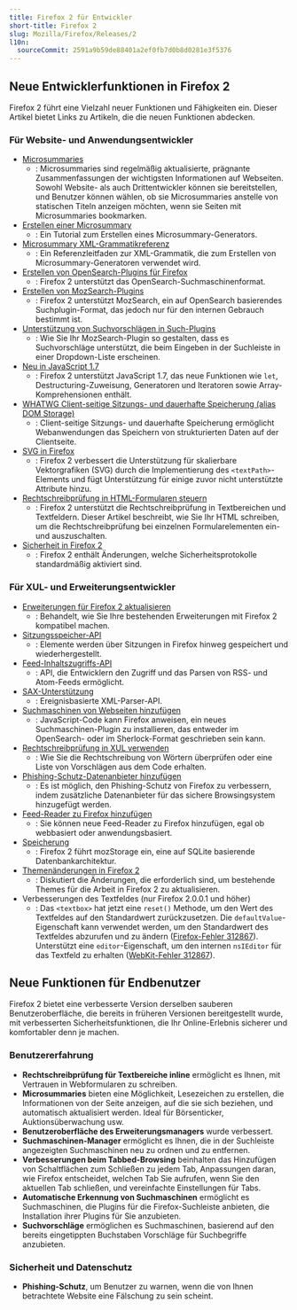 ```yaml
---
title: Firefox 2 für Entwickler
short-title: Firefox 2
slug: Mozilla/Firefox/Releases/2
l10n:
  sourceCommit: 2591a9b59de88401a2ef0fb7d0b8d0281e3f5376
---
```


## Neue Entwicklerfunktionen in Firefox 2

Firefox 2 führt eine Vielzahl neuer Funktionen und Fähigkeiten ein. Dieser Artikel bietet Links zu Artikeln, die die neuen Funktionen abdecken.

### Für Website- und Anwendungsentwickler

- [Microsummaries](https://wiki.mozilla.org/Microsummaries)
  - : Microsummaries sind regelmäßig aktualisierte, prägnante Zusammenfassungen der wichtigsten Informationen auf Webseiten. Sowohl Website- als auch Drittentwickler können sie bereitstellen, und Benutzer können wählen, ob sie Microsummaries anstelle von statischen Titeln anzeigen möchten, wenn sie Seiten mit Microsummaries bookmarken.
- [Erstellen einer Microsummary](https://web.archive.org/web/20210214003325/https://developer.mozilla.org/de/docs/Archive/Mozilla/Creating_a_microsummary)
  - : Ein Tutorial zum Erstellen eines Microsummary-Generators.
- [Microsummary XML-Grammatikreferenz](https://web.archive.org/web/20191011001930/https://developer.mozilla.org/de/docs/Archive/Mozilla/Microsummary_topics/XML_grammar_reference)
  - : Ein Referenzleitfaden zur XML-Grammatik, die zum Erstellen von Microsummary-Generatoren verwendet wird.
- [Erstellen von OpenSearch-Plugins für Firefox](/de/docs/Web/XML/Guides/OpenSearch)
  - : Firefox 2 unterstützt das OpenSearch-Suchmaschinenformat.
- [Erstellen von MozSearch-Plugins](https://web.archive.org/web/20210411070858/https://developer.mozilla.org/de/docs/Mozilla/Creating_MozSearch_plugins)
  - : Firefox 2 unterstützt MozSearch, ein auf OpenSearch basierendes Suchplugin-Format, das jedoch nur für den internen Gebrauch bestimmt ist.
- [Unterstützung von Suchvorschlägen in Such-Plugins](https://web.archive.org/web/20191015161436/https://developer.mozilla.org/de/docs/Archive/Add-ons/Supporting_search_suggestions_in_search_plugins)
  - : Wie Sie Ihr MozSearch-Plugin so gestalten, dass es Suchvorschläge unterstützt, die beim Eingeben in der Suchleiste in einer Dropdown-Liste erscheinen.
- [Neu in JavaScript 1.7](https://web.archive.org/web/20210704072534/https://developer.mozilla.org/de/docs/Archive/Web/JavaScript/New_in_JavaScript/1.7)
  - : Firefox 2 unterstützt JavaScript 1.7, das neue Funktionen wie `let`, Destructuring-Zuweisung, Generatoren und Iteratoren sowie Array-Komprehensionen enthält.
- [WHATWG Client-seitige Sitzungs- und dauerhafte Speicherung (alias DOM Storage)](/de/docs/Web/API/Web_Storage_API)
  - : Client-seitige Sitzungs- und dauerhafte Speicherung ermöglicht Webanwendungen das Speichern von strukturierten Daten auf der Clientseite.
- [SVG in Firefox](https://web.archive.org/web/20210413180914/https://developer.mozilla.org/de/docs/Web/SVG/SVG_1.1_Support_in_Firefox)
  - : Firefox 2 verbessert die Unterstützung für skalierbare Vektorgrafiken (SVG) durch die Implementierung des `<textPath>`-Elements und fügt Unterstützung für einige zuvor nicht unterstützte Attribute hinzu.
- [Rechtschreibprüfung in HTML-Formularen steuern](/de/docs/Web/HTML/Reference/Global_attributes/spellcheck)
  - : Firefox 2 unterstützt die Rechtschreibprüfung in Textbereichen und Textfeldern. Dieser Artikel beschreibt, wie Sie Ihr HTML schreiben, um die Rechtschreibprüfung bei einzelnen Formularelementen ein- und auszuschalten.
- [Sicherheit in Firefox 2](/de/docs/Mozilla/Firefox/Releases/2/Security_changes)
  - : Firefox 2 enthält Änderungen, welche Sicherheitsprotokolle standardmäßig aktiviert sind.

### Für XUL- und Erweiterungsentwickler

- [Erweiterungen für Firefox 2 aktualisieren](/de/docs/Mozilla/Firefox/Releases/2/Updating_extensions)
  - : Behandelt, wie Sie Ihre bestehenden Erweiterungen mit Firefox 2 kompatibel machen.
- [Sitzungsspeicher-API](https://web.archive.org/web/20210401045237/https://developer.mozilla.org/de/docs/Archive/Add-ons/Session_store_API)
  - : Elemente werden über Sitzungen in Firefox hinweg gespeichert und wiederhergestellt.
- [Feed-Inhaltszugriffs-API](https://web.archive.org/web/20191010031908/https://developer.mozilla.org/de/docs/Mozilla/Tech/Feed_content_access_API)
  - : API, die Entwicklern den Zugriff und das Parsen von RSS- und Atom-Feeds ermöglicht.
- [SAX-Unterstützung](https://web.archive.org/web/20210315122336/http://developer.mozilla.org/de/docs/Archive/SAX)
  - : Ereignisbasierte XML-Parser-API.
- [Suchmaschinen von Webseiten hinzufügen](/de/docs/Web/XML/Guides/OpenSearch)
  - : JavaScript-Code kann Firefox anweisen, ein neues Suchmaschinen-Plugin zu installieren, das entweder im OpenSearch- oder im Sherlock-Format geschrieben sein kann.
- [Rechtschreibprüfung in XUL verwenden](https://web.archive.org/web/20191009211612/https://developer.mozilla.org/de/docs/Mozilla/Tech/XUL/Using_spell_checking_in_XUL)
  - : Wie Sie die Rechtschreibung von Wörtern überprüfen oder eine Liste von Vorschlägen aus dem Code erhalten.
- [Phishing-Schutz-Datenanbieter hinzufügen](https://web.archive.org/web/20210219151809/https://developer.mozilla.org/de/docs/Mozilla/Adding_phishing_protection_data_providers)
  - : Es ist möglich, den Phishing-Schutz von Firefox zu verbessern, indem zusätzliche Datenanbieter für das sichere Browsingsystem hinzugefügt werden.
- [Feed-Reader zu Firefox hinzufügen](/de/docs/Mozilla/Firefox/Releases/2/Adding_feed_readers_to_Firefox)
  - : Sie können neue Feed-Reader zu Firefox hinzufügen, egal ob webbasiert oder anwendungsbasiert.
- [Speicherung](https://web.archive.org/web/20210401045303/https://developer.mozilla.org/de/docs/Mozilla/Tech/XPCOM/Storage)
  - : Firefox 2 führt mozStorage ein, eine auf SQLite basierende Datenbankarchitektur.
- [Themenänderungen in Firefox 2](https://web.archive.org/web/20191005020825/https://developer.mozilla.org/en-US/Add-ons/Themes/Obsolete/Theme_changes_in_Firefox_2)
  - : Diskutiert die Änderungen, die erforderlich sind, um bestehende Themes für die Arbeit in Firefox 2 zu aktualisieren.
- Verbesserungen des Textfeldes (nur Firefox 2.0.0.1 und höher)
  - : Das `<textbox>` hat jetzt eine `reset()` Methode, um den Wert des Textfeldes auf den Standardwert zurückzusetzen. Die `defaultValue`-Eigenschaft kann verwendet werden, um den Standardwert des Textfeldes abzurufen und zu ändern ([Firefox-Fehler 312867](https://bugzil.la/312867)). Unterstützt eine `editor`-Eigenschaft, um den internen `nsIEditor` für das Textfeld zu erhalten ([WebKit-Fehler 312867](https://bugzil.la/312867)).

## Neue Funktionen für Endbenutzer

Firefox 2 bietet eine verbesserte Version derselben sauberen Benutzeroberfläche, die bereits in früheren Versionen bereitgestellt wurde, mit verbesserten Sicherheitsfunktionen, die Ihr Online-Erlebnis sicherer und komfortabler denn je machen.

### Benutzererfahrung

- **Rechtschreibprüfung für Textbereiche inline** ermöglicht es Ihnen, mit Vertrauen in Webformularen zu schreiben.
- **Microsummaries** bieten eine Möglichkeit, Lesezeichen zu erstellen, die Informationen von der Seite anzeigen, auf die sie sich beziehen, und automatisch aktualisiert werden. Ideal für Börsenticker, Auktionsüberwachung usw.
- **Benutzeroberfläche des Erweiterungsmanagers** wurde verbessert.
- **Suchmaschinen-Manager** ermöglicht es Ihnen, die in der Suchleiste angezeigten Suchmaschinen neu zu ordnen und zu entfernen.
- **Verbesserungen beim Tabbed-Browsing** beinhalten das Hinzufügen von Schaltflächen zum Schließen zu jedem Tab, Anpassungen daran, wie Firefox entscheidet, welchen Tab Sie aufrufen, wenn Sie den aktuellen Tab schließen, und vereinfachte Einstellungen für Tabs.
- **Automatische Erkennung von Suchmaschinen** ermöglicht es Suchmaschinen, die Plugins für die Firefox-Suchleiste anbieten, die Installation ihrer Plugins für Sie anzubieten.
- **Suchvorschläge** ermöglichen es Suchmaschinen, basierend auf den bereits eingetippten Buchstaben Vorschläge für Suchbegriffe anzubieten.

### Sicherheit und Datenschutz

- **Phishing-Schutz**, um Benutzer zu warnen, wenn die von Ihnen betrachtete Website eine Fälschung zu sein scheint.
